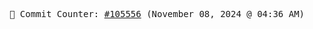 <p align="center">
    <samp>
        📮 Commit Counter: <a href="https://github.com/Javascript-void0/Javascript-void0/commits/main">#105556</a> (November 08, 2024 @ 04:36 AM)
    </samp>
</p>